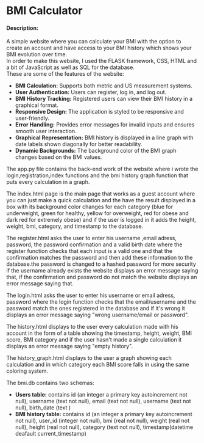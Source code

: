 # BMI Calculator
#### Description:
A simple website where you can calculate your BMI with the option to create an account  and have access to your BMI history which shows your BMI evolution over time.<br>
In order to make this website, I used the FLASK framework, CSS, HTML and a bit of JavaScript as well as SQL for the database.<br>
These are some of the features of the website:<br>
- **BMI Calculation:** Supports both metric and US measurement systems.
- **User Authentication:** Users can register, log in, and log out.
- **BMI History Tracking:** Registered users can view their BMI history in a graphical format.
- **Responsive Design:** The application is styled to be responsive and user-friendly.
- **Error Handling:** Provides error messages for invalid inputs and ensures smooth user interaction.
- **Graphical Representation:** BMI history is displayed in a line graph with date labels shown diagonally for better readability.
- **Dynamic Backgrounds:** The background color of the BMI graph changes based on the BMI values.

The app.py file contains the back-end work of the website where i wrote the login,registration,index functions and the bmi history graph function that puts every calculation in a graph.<br>

The index.html page is the main page that works as a guest account where you can just make a quick calculation and the have the result displayed in a box with its background color changes for each category (blue for underweight, green for healthy, yellow for overweight, red for obese and dark red for extremely obese) and if the user is logged in it adds the height, weight, bmi, category, and timestamp to the database.<br>

The register.html asks the user to enter his username ,email adress, password, the password confirmation and a valid birth date where the register function checks that each input is a valid one and that the confirmation matches the password and then add these information to the database.the password is changed to a hashed password for more security if the username already exists the website displays an error message saying that, if the confirmation and password do not match the website displays an error message saying that. <br>

The login.html asks the user to enter his username or email adress, password where the login function checks that the email/username and the password match the ones registered in the database and if it's wrong it displays an error message saying "wrong username/email or password".<br>

The history.html displays to the user every calculation made with his account in the form of a table showing the timestamp, height, weight, BMI score, BMI category and if the user hasn't made a single calculation it displays an error message saying "empty history".<br>

The history_graph.html displays to the user a graph showing each calculation and in which category each BMI score falls in using the same coloring system.<br>

The bmi.db contains two schemas:
- **Users table:** contains id (an integer a primary key autoincrement not null), username (text not null), email (text not null), username (text not null), birth_date (text )
- **BMI history table:** contains id (an integer a primary key autoincrement not null), user_id (integer not null), bmi (real not null), weight (real not null), height (real not null), category (text not null), timestamp(datetime deafault current_timestamp)

